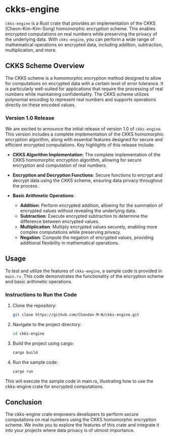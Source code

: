 # ckks-engine

`ckks-engine` is a Rust crate that provides an implementation of the CKKS (Cheon-Kim-Kim-Song) homomorphic encryption scheme. This enables encrypted computations on real numbers while preserving the privacy of the underlying data. With `ckks-engine`, you can perform a wide range of mathematical operations on encrypted data, including addition, subtraction, multiplication, and more.

## CKKS Scheme Overview

The CKKS scheme is a homomorphic encryption method designed to allow for computations on encrypted data with a certain level of error tolerance. It is particularly well-suited for applications that require the processing of real numbers while maintaining confidentiality. The CKKS scheme utilizes polynomial encoding to represent real numbers and supports operations directly on these encoded values.

### Version 1.0 Release

We are excited to announce the initial release of version 1.0 of `ckks-engine`. This version includes a complete implementation of the CKKS homomorphic encryption algorithm, along with essential features designed for secure and efficient encrypted computations. Key highlights of this release include:

- **CKKS Algorithm Implementation**: The complete implementation of the CKKS homomorphic encryption algorithm, allowing for secure encryption and computation of real numbers.

- **Encryption and Decryption Functions**: Secure functions to encrypt and decrypt data using the CKKS scheme, ensuring data privacy throughout the process.

- **Basic Arithmetic Operations**:
  - **Addition**: Perform encrypted addition, allowing for the summation of encrypted values without revealing the underlying data.
  - **Subtraction**: Execute encrypted subtraction to determine the difference between encrypted values.
  - **Multiplication**: Multiply encrypted values securely, enabling more complex computations while preserving privacy.
  - **Negation**: Compute the negation of encrypted values, providing additional flexibility in mathematical operations.

## Usage

To test and utilize the features of `ckks-engine`, a sample code is provided in `main.rs`. This code demonstrates the functionality of the encryption scheme and basic arithmetic operations.

### Instructions to Run the Code

1. Clone the repository:
   ```bash
   git clone https://github.com/Chandan-M-N/ckks-engine.git
    ```
2. Navigate to the project directory:
    ```bash
    cd ckks-engine
    ```
3. Build the project using cargo:
    ```bash
    cargo build
    ```
4. Run the sample code:
    ```bash
    cargo run
    ```

This will execute the sample code in main.rs, illustrating how to use the ckks-engine crate for encrypted computations.

## Conclusion
The ckks-engine crate empowers developers to perform secure computations on real numbers using the CKKS homomorphic encryption scheme. We invite you to explore the features of this crate and integrate it into your projects where data privacy is of utmost importance.